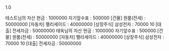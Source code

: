 <version>1.0</version>

<test>
테스트님의 자산
현금 : 1000000
자기앞수표 : 500000
[건물] 원룸(전세) : 50000000
[자동차] 팰리세이드 : 40000000
[상장주식] 삼성전자 : 70000 10
[대출] 전세자금 : 50000000
</test>

<tw>
태욱님의 자산
현금 : 1000000
자기앞수표 : 500000
[건물] 원룸(전세) : 50000000
[자동차] 팰리세이드 : 40000000
[상장주식] 삼성전자 : 70000 10
[대출] 전세자금 : 50000000
</tw>
